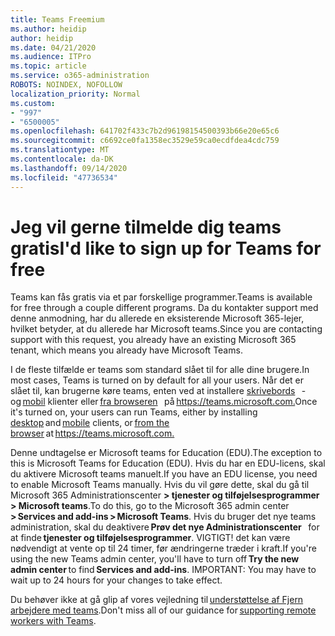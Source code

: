 ```yaml
---
title: Teams Freemium
ms.author: heidip
author: heidip
ms.date: 04/21/2020
ms.audience: ITPro
ms.topic: article
ms.service: o365-administration
ROBOTS: NOINDEX, NOFOLLOW
localization_priority: Normal
ms.custom:
- "997"
- "6500005"
ms.openlocfilehash: 641702f433c7b2d96198154500393b66e20e65c6
ms.sourcegitcommit: c6692ce0fa1358ec3529e59ca0ecdfdea4cdc759
ms.translationtype: MT
ms.contentlocale: da-DK
ms.lasthandoff: 09/14/2020
ms.locfileid: "47736534"
---
```

# <a name="id-like-to-sign-up-for-teams-for-free"></a><span data-ttu-id="1143f-102">Jeg vil gerne tilmelde dig teams gratis</span><span class="sxs-lookup"><span data-stu-id="1143f-102">I'd like to sign up for Teams for free</span></span>

<span data-ttu-id="1143f-103">Teams kan fås gratis via et par forskellige programmer.</span><span class="sxs-lookup"><span data-stu-id="1143f-103">Teams is available for free through a couple different programs.</span></span> <span data-ttu-id="1143f-104">Da du kontakter support med denne anmodning, har du allerede en eksisterende Microsoft 365-lejer, hvilket betyder, at du allerede har Microsoft teams.</span><span class="sxs-lookup"><span data-stu-id="1143f-104">Since you are contacting support with this request, you already have an existing Microsoft 365 tenant, which means you already have Microsoft Teams.</span></span>

<span data-ttu-id="1143f-105">I de fleste tilfælde er teams som standard slået til for alle dine brugere.</span><span class="sxs-lookup"><span data-stu-id="1143f-105">In most cases, Teams is turned on by default for all your users.</span></span> <span data-ttu-id="1143f-106">Når det er slået til, kan brugerne køre teams, enten ved at installere [skrivebords](https://docs.microsoft.com/MicrosoftTeams/get-clients#desktop-client)   -og [mobil](https://docs.microsoft.com/MicrosoftTeams/get-clients#mobile-clients) klienter eller [fra browseren](https://docs.microsoft.com/MicrosoftTeams/get-clients#web-client)   på <https://teams.microsoft.com.></span><span class="sxs-lookup"><span data-stu-id="1143f-106">Once it's turned on, your users can run Teams, either by installing [desktop](https://docs.microsoft.com/MicrosoftTeams/get-clients#desktop-client) and [mobile](https://docs.microsoft.com/MicrosoftTeams/get-clients#mobile-clients) clients, or [from the browser](https://docs.microsoft.com/MicrosoftTeams/get-clients#web-client) at <https://teams.microsoft.com.></span></span>

<span data-ttu-id="1143f-107">Denne undtagelse er Microsoft teams for Education (EDU).</span><span class="sxs-lookup"><span data-stu-id="1143f-107">The exception to this is Microsoft Teams for Education (EDU).</span></span> <span data-ttu-id="1143f-108">Hvis du har en EDU-licens, skal du aktivere Microsoft teams manuelt.</span><span class="sxs-lookup"><span data-stu-id="1143f-108">If you have an EDU license, you need to enable Microsoft Teams manually.</span></span> <span data-ttu-id="1143f-109">Hvis du vil gøre dette, skal du gå til Microsoft 365 Administrationscenter **> tjenester og tilføjelsesprogrammer > Microsoft teams**.</span><span class="sxs-lookup"><span data-stu-id="1143f-109">To do this, go to the Microsoft 365 admin center **> Services and add-ins > Microsoft Teams**.</span></span> <span data-ttu-id="1143f-110">Hvis du bruger det nye teams administration, skal du deaktivere **Prøv det nye Administrationscenter**   for at finde **tjenester og tilføjelsesprogrammer**. VIGTIGT! det kan være nødvendigt at vente op til 24 timer, før ændringerne træder i kraft.</span><span class="sxs-lookup"><span data-stu-id="1143f-110">If you're using the new Teams admin center, you'll have to turn off **Try the new admin center** to find **Services and add-ins**. IMPORTANT: You may have to wait up to 24 hours for your changes to take effect.</span></span>

<span data-ttu-id="1143f-111">Du behøver ikke at gå glip af vores vejledning til [understøttelse af Fjern arbejdere med teams](https://docs.microsoft.com/MicrosoftTeams/support-remote-work-with-teams).</span><span class="sxs-lookup"><span data-stu-id="1143f-111">Don't miss all of our guidance for [supporting remote workers with Teams](https://docs.microsoft.com/MicrosoftTeams/support-remote-work-with-teams).</span></span>
